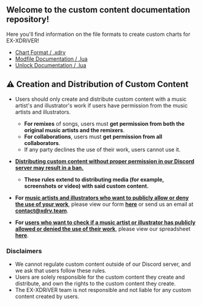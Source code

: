 ## Welcome to the custom content documentation repository!

Here you'll find information on the file formats to create custom charts for EX-XDRiVER! <br/>

- [Chart Format / .xdrv](xdrv.md)
- [Modfile Documentation / .lua](mods.md)
- [Unlock Documentation / .lua](unlocks.md)

## ⚠️ Creation and Distribution of Custom Content
- Users should only create and distribute custom content with a music artist's and illustrator's work if users have permission from the music artists and illustrators.
  - **For remixes** of songs, users must **get permission from both the original music artists and the remixers**.
  - **For collaborations**, users must **get permission from all collaborators**.
  - If any party declines the use of their work, users cannot use it.

- <ins>**Distributing custom content without proper permission in our Discord server may result in a ban.**</ins>
  - **These rules extend to distributing media (for example, screenshots or video) with said custom content.**

- **For <ins>music artists and illustrators who want to publicly allow or deny the use of your work</ins>**, please view our form **[here](https://forms.gle/EjRApoTpojdhyBbv9)** or send us an email at **[contact@xdrv.team](mailto:contact@xdrv.team)**.

- **For <ins>users who want to check if a music artist or illustrator has publicly allowed or denied the use of their work</ins>**, please view our spreadsheet **[here](https://docs.google.com/spreadsheets/d/1proQiFfMdWsOHJ4aqs6q88aLru0LDq-RmH7CCd0Tugk)**.

### Disclaimers
- We cannot regulate custom content outside of our Discord server, and we ask that users follow these rules.
- Users are solely responsible for the custom content they create and distribute, and own the rights to the custom content they create.
- The EX-XDRiVER team is not responsible and not liable for any custom content created by users.
